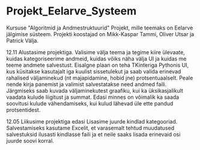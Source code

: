 # Projekt_Eelarve_Systeem
Kursuse "Algoritmid ja Andmestruktuurid" Projekt, mille teemaks on Eelarve jälgimise süsteem.
Projekti koostajad on Mikk-Kaspar Tammi, Oliver Utsar ja Patrick Välja.

12.11 
  Alustasime projektiga. Valisime välja teema ja tegime kiire ülevaate, kuidas kategoriseerime andmeid, kuidas võiks näha välja   UI ja kuidas me teeme andmete salvestust. Eisalgne plaan on teha TKinteriga Pythonis UI, kus küsitakse kasutajalt iga kuulist sissetulekut ja saab valida erinevad rahalised väljaminekud (nt majapidamine, hobid jne) protsentuaalselt. Peale nende kirja panemist ja valimist salvestatakse need andmed faili. Järgmiseks saab kuvada väljaminekutest graafiku, kui ka üksikasjalikult vaadata kulude liigitust ja summat. Edasi minnes on võimalik ka saada soovitusi kulude vähendamiseks, kui kulud lähevad üle ette pandud protsentidest. 

12.05
Liikusime projektiga edasi
Lisasime juurde kindlad kategooriad. Salvestamiseks kasutame Excelit, et varasemalt tehtud muudatused salvestuksid ilusasti kindlasse faili ja et neile saaks lisada erinevaid osi juurde soovi korral. 

